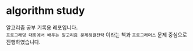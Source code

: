 # algorithm study
알고리즘 공부 기록용 레포입니다.  
`프로그래밍 대회에서 배우는 알고리즘 문제해결전략` 이라는 책과 `프로그래머스` 문제 중심으로 진행하였습니다.  

